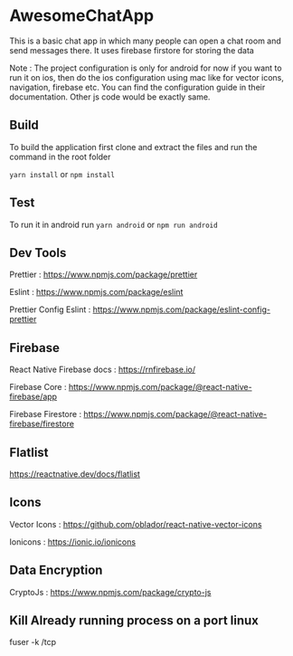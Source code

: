 # AwesomeChatApp
This is a basic chat app in which many people can open a chat room and send messages there.
It uses firebase firstore for storing the data

Note : The project configuration is only for android for now if you want to run it on ios, then do the ios configuration using mac like for vector icons, navigation, firebase etc. You can find the configuration guide in their documentation. Other js code would be exactly same.

## Build 

To build the application first clone and extract the files and run the command in the root folder

`yarn install`
or
`npm install`


## Test 

To run it in android run
`yarn android`
or 
`npm run android`

## Dev Tools

Prettier : https://www.npmjs.com/package/prettier

Eslint : https://www.npmjs.com/package/eslint

Prettier Config Eslint : https://www.npmjs.com/package/eslint-config-prettier


## Firebase

React Native Firebase docs : https://rnfirebase.io/

Firebase Core : https://www.npmjs.com/package/@react-native-firebase/app

Firebase Firestore : https://www.npmjs.com/package/@react-native-firebase/firestore


## Flatlist

https://reactnative.dev/docs/flatlist


## Icons

Vector Icons : https://github.com/oblador/react-native-vector-icons

Ionicons : https://ionic.io/ionicons


## Data Encryption

CryptoJs : https://www.npmjs.com/package/crypto-js

## Kill Already running process on a port linux

fuser -k <port>/tcp